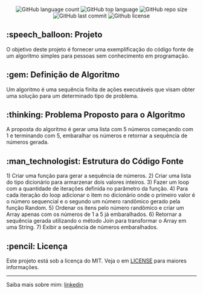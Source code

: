 <div id="readme" class="Box-body readme blob js-code-block-container">
  <article class="markdown-body entry-content p-3 p-md-6" itemprop="text">
    <p align="center">
      <img alt="GitHub language count" src="https://img.shields.io/github/languages/count/fnascimento00/EmbaralharNumeros">
      <img alt="GitHub top language" src="https://img.shields.io/github/languages/top/fnascimento00/EmbaralharNumeros">
      <img alt="GitHub repo size" src="https://img.shields.io/github/repo-size/fnascimento00/EmbaralharNumeros">
      <img alt="GitHub last commit" src="https://img.shields.io/github/last-commit/fnascimento00/EmbaralharNumeros">
      <img alt="Github license" src="https://img.shields.io/github/license/fnascimento00/EmbaralharNumeros">
    </p>
    <h2>:speech_balloon: Projeto</h2>
    <p>
        O objetivo deste projeto é fornecer uma exemplificação do código fonte de um algoritmo simples para pessoas sem conhecimento em programação.
    </p>
    <h2>:gem: Definição de Algoritmo</h2>
    <p>Um algoritmo é uma sequência finita de ações executáveis que visam obter uma solução para um determinado tipo de problema.</p>
    <h2>:thinking: Problema Proposto para o Algoritmo</h2>
    <p>A proposta do algoritmo é gerar uma lista com 5 números começando com 1 e terminando com 5, embaralhar os números e retornar a sequência de números gerada.</p>
    <h2>:man_technologist: Estrutura do Código Fonte</h2>
        1) Criar uma função para gerar a sequência de números.
        2) Criar uma lista do tipo dicionário para armarzenar dois valores inteiros.
        3) Fazer um loop com a quantidade de iterações definida no parâmetro da função. 
        4) Para cada iteração do loop adicionar o item no dicionário onde o primeiro valor é o número sequencial e o segundo um número randômico gerado pela função Random.
        5) Ordenar os itens pelo número randômico e criar um Array apenas com os números de 1 a 5 já embaralhados.
        6) Retornar a sequência gerada utilizando o método Join para transformar o Array em uma String.
        7) Exibir a sequência de números embaralhados.
    <h2>:pencil: Licença</h2>
    <p>Este projeto está sob a licença do MIT. Veja o em <a href="https://github.com/fnascimento00/EmbaralharNumeros/blob/master/LICENSE.txt" rel="nofollow">LICENSE</a> para maiores informações.</p>
    <hr>
    <p>Saiba mais sobre mim: <a href="https://www.linkedin.com/in/flávio-nascimento-8089a232/" rel="nofollow">linkedin</a></p>
  </article>
</div>
